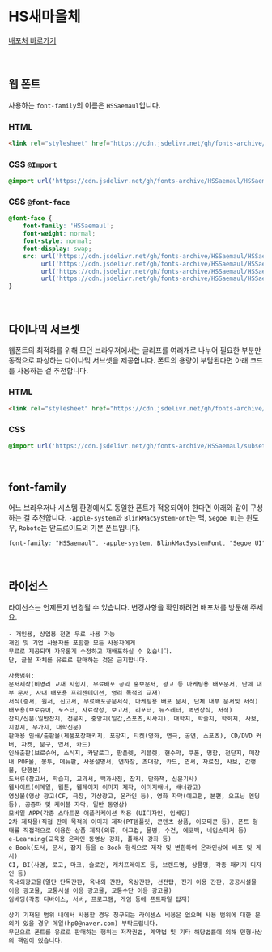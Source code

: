 # HS새마을체

[배포처 바로가기](https://blog.naver.com/hp0/222417104986)

&nbsp;

## 웹 폰트

사용하는 `font-family`의 이름은 `HSSaemaul`입니다.

### HTML

```html
<link rel="stylesheet" href="https://cdn.jsdelivr.net/gh/fonts-archive/HSSaemaul/HSSaemaul.css" type="text/css"/>
```

### CSS `@Import`

```css
@import url('https://cdn.jsdelivr.net/gh/fonts-archive/HSSaemaul/HSSaemaul.css');
```

### CSS `@font-face`

```css
@font-face {
    font-family: 'HSSaemaul';
    font-weight: normal;
    font-style: normal;
    font-display: swap;
    src: url('https://cdn.jsdelivr.net/gh/fonts-archive/HSSaemaul/HSSaemaul.woff2') format('woff2'),
         url('https://cdn.jsdelivr.net/gh/fonts-archive/HSSaemaul/HSSaemaul.woff') format('woff'),
         url('https://cdn.jsdelivr.net/gh/fonts-archive/HSSaemaul/HSSaemaul.otf') format('opentype'),
         url('https://cdn.jsdelivr.net/gh/fonts-archive/HSSaemaul/HSSaemaul.ttf') format('truetype');
}
```

&nbsp;

## 다이나믹 서브셋

웹폰트의 최적화를 위해 모던 브라우저에서는 글리프를 여러개로 나누어 필요한 부분만 동적으로 파싱하는 다이나믹 서브셋을 제공합니다. 폰트의 용량이 부담된다면 아래 코드를 사용하는 걸 추천합니다.

### HTML

```html
<link rel="stylesheet" href="https://cdn.jsdelivr.net/gh/fonts-archive/HSSaemaul/subsets/HSSaemaul-dynamic-subset.css" type="text/css"/>
```

### CSS

```css
@import url('https://cdn.jsdelivr.net/gh/fonts-archive/HSSaemaul/subsets/HSSaemaul-dynamic-subset.css');
```

&nbsp;

## font-family

어느 브라우저나 시스템 환경에서도 동일한 폰트가 적용되어야 한다면 아래와 같이 구성하는 걸 추천합니다. `-apple-system`과 `BlinkMacSystemFont`는 맥, `Segoe UI`는 윈도우, `Roboto`는 안드로이드의 기본 폰트입니다.


```css
font-family: "HSSaemaul", -apple-system, BlinkMacSystemFont, "Segoe UI", Roboto, Oxygen, Ubuntu, Cantarell, "Open Sans", "Helvetica Neue", sans-serif;
```

&nbsp;

## 라이선스

라이선스는 언제든지 변경될 수 있습니다. 변경사항을 확인하려면 배포처를 방문해 주세요.

```
- 개인용, 상업용 전면 무료 사용 가능 
개인 및 기업 사용자를 포함한 모든 사용자에게 
무료로 제공되며 자유롭게 수정하고 재배포하실 수 있습니다. 
단, 글꼴 자체를 유료로 판매하는 것은 금지합니다. 
 
사용범위: 
문서제작(비영리 교재 시험지, 무료배포 공익 홍보문서, 광고 등 마케팅용 배포문서, 단체 내부 문서, 사내 배포용 프리젠테이션, 영리 목적의 교재) 
서식(증서, 원서, 신고서, 무료배포공문서식, 마케팅용 배포 문서, 단체 내부 문서및 서식) 
배포용(브로슈어, 포스터, 자료작성, 보고서, 리포터, 뉴스레터, 벽면장식, 서적) 
잡지/신문(일반잡지, 전문지, 중앙지(일간,스포츠,시사지), 대학지, 학술지, 학회지, 사보, 지방지, 무가지, 대학신문) 
판매용 인쇄/출판물(제품포장패키지, 포장지, 티켓(영화, 연극, 공연, 스포츠), CD/DVD 커버, 자켓, 문구, 엽서, 카드) 
인쇄출판(브로슈어, 소식지, 카달로그, 팜플렛, 리플렛, 현수막, 쿠폰, 명함, 전단지, 매장 내 POP물, 봉투, 메뉴판, 사용설명서, 연하장, 초대장, 카드, 엽서, 자료집, 사보, 간행물, 단행본) 
도서류(참고서, 학습지, 교과서, 백과사전, 잡지, 만화책, 신문기사) 
웹사이트(이메일, 웹툰, 웹페이지 이미지 제작, 이미지배너, 배너광고) 
영상물(영상 광고(CF, 극장, 가상광고, 온라인 등), 영화 자막(예고편, 본편, 오프닝 엔딩 등), 공중파 및 케이블 자막, 일반 동영상) 
모바일 APP(각종 스마트폰 어플리케이션 적용 (UI디자인, 임베딩) 
2차 제작물(직접 판매 목적의 이미지 제작(PT템플릿, 콘텐츠 상품, 이모티콘 등), 폰트 형태를 직접적으로 이용한 상품 제작(의류, 머그컵, 물병, 수건, 에코백, 네임스티커 등) 
e-Learning(교육용 온라인 동영상 강좌, 플래시 강좌 등) 
e-Book(도서, 문서, 잡지 등을 e-Book 형식으로 제작 및 변환하여 온라인상에 배포 및 게시) 
CI, BI(사명, 로고, 마크, 슬로건, 캐치프레이즈 등, 브랜드명, 상품명, 각종 패키지 디자인 등) 
옥내외광고물(일단 단독간판, 옥내외 간판, 옥상간판, 선전탑, 전기 이용 간판, 공공시설물 이용 광고물, 교통시설 이용 광고물, 교통수단 이용 광고물) 
임베딩(각종 디바이스, 서버, 프로그램, 게임 등에 폰트파일 탑재) 
 
상기 기재된 범위 내에서 사용할 경우 청구되는 라이센스 비용은 없으며 사용 범위에 대한 문의가 있을 경우 메일(hp0@naver.com) 부탁드립니다. 
무단으로 폰트를 유료로 판매하는 행위는 저작권법, 계약법 및 기타 해당법률에 의해 민형사상의 책임이 있습니다.
```
